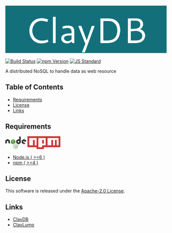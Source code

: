  <img src="assets/images/claydb-banner.png" alt="Title Banner"
                    height="148"
                    style="height:148px"
/>


<!---
This file is generated by ape-tmpl. Do not update manually.
--->

<!-- Badge Start -->
<a name="badges"></a>

[![Build Status][bd_travis_shield_url]][bd_travis_url]
[![npm Version][bd_npm_shield_url]][bd_npm_url]
[![JS Standard][bd_standard_shield_url]][bd_standard_url]

[bd_repo_url]: https://github.com/realglobe-Inc/claydb
[bd_travis_url]: http://travis-ci.org/realglobe-Inc/claydb
[bd_travis_shield_url]: http://img.shields.io/travis/realglobe-Inc/claydb.svg?style=flat
[bd_travis_com_url]: http://travis-ci.com/realglobe-Inc/claydb
[bd_travis_com_shield_url]: https://api.travis-ci.com/realglobe-Inc/claydb.svg?token=
[bd_license_url]: https://github.com/realglobe-Inc/claydb/blob/master/LICENSE
[bd_codeclimate_url]: http://codeclimate.com/github/realglobe-Inc/claydb
[bd_codeclimate_shield_url]: http://img.shields.io/codeclimate/github/realglobe-Inc/claydb.svg?style=flat
[bd_codeclimate_coverage_shield_url]: http://img.shields.io/codeclimate/coverage/github/realglobe-Inc/claydb.svg?style=flat
[bd_gemnasium_url]: https://gemnasium.com/realglobe-Inc/claydb
[bd_gemnasium_shield_url]: https://gemnasium.com/realglobe-Inc/claydb.svg
[bd_npm_url]: http://www.npmjs.org/package/claydb
[bd_npm_shield_url]: http://img.shields.io/npm/v/claydb.svg?style=flat
[bd_standard_url]: http://standardjs.com/
[bd_standard_shield_url]: https://img.shields.io/badge/code%20style-standard-brightgreen.svg

<!-- Badge End -->


<!-- Description Start -->
<a name="description"></a>

A distributed NoSQL to handle data as web resource

<!-- Description End -->


<!-- Overview Start -->
<a name="overview"></a>



<!-- Overview End -->


<!-- Sections Start -->
<a name="sections"></a>

<!-- Section from "doc/guides/00.TOC.md.hbs" Start -->

<a name="section-doc-guides-00-t-o-c-md"></a>

Table of Contents
----------------

- [Requirements](#requirements)
- [License](#license)
- [Links](#links)


<!-- Section from "doc/guides/00.TOC.md.hbs" End -->

<!-- Section from "doc/guides/10.Requirements.md.hbs" Start -->

<a name="section-doc-guides-10-requirements-md"></a>

Requirements
-----

<a href="https://nodejs.org">
  <img src="assets/images/nodejs-banner.png"
       alt="banner"
       height="40"
       style="height:40px"
  /></a>
<a href="https://docs.npmjs.com/">
  <img src="assets/images/npm-banner.png"
       alt="banner"
       height="40"
       style="height:40px"
  /></a>

+ [Node.js ( >=6 )][node_download_url]
+ [npm ( >=4 )][npm_url]

[node_download_url]: https://nodejs.org/en/download/
[npm_url]: https://docs.npmjs.com/


<!-- Section from "doc/guides/10.Requirements.md.hbs" End -->


<!-- Sections Start -->


<!-- LICENSE Start -->
<a name="license"></a>

License
-------
This software is released under the [Apache-2.0 License](https://github.com/realglobe-Inc/claydb/blob/master/LICENSE).

<!-- LICENSE End -->


<!-- Links Start -->
<a name="links"></a>

Links
------

+ [ClayDB][clay_d_b_url]
+ [ClayLump][clay_lump_url]

[clay_d_b_url]: https://github.com/realglobe-Inc/claydb
[clay_lump_url]: https://github.com/realglobe-Inc/clay-lump

<!-- Links End -->
